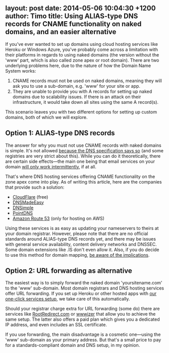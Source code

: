 layout: post
date: 2014-05-06 10:04:30 +1200
author: Timo
title: Using ALIAS-type DNS records for CNAME functionality on naked domains, and an easier alternative
----

<!-- excerpt -->

If you've ever wanted to set up domains using cloud hosting services like Heroku or Windows Azure, you've probably come across a limitation with their platforms in regards to using naked domains (the version without the 'www' part, which is also called zone apex or root domain). There are two underlying problems here, due to the nature of how the Domain Name System works:

1. CNAME records must not be used on naked domains, meaning they will ask you to use a sub-domain, e.g. 'www' for your site or app.
2. They are unable to provide you with A records for setting up naked domains due to scalability issues. If there is an attack on their infrastructure, it would take down all sites using the same A record(s).

This scenario leaves you with two different options for setting up custom domains, both of which we will explore.

<!-- /excerpt -->

## Option 1: ALIAS-type DNS records

The answer for why you must not use CNAME records with naked domains is simple. It's not allowed [because the DNS specification says so](http://www.ietf.org/rfc/rfc1035.txt) (and some registries are very strict about this). While you can do it theoretically, there are certain side effects—the main one being that email services on your domain [will only work intermittently](https://iwantmyname.com/blog/2014/02/not-receiving-email-check-for-cname-record-on-root-domain.html), if at all.

That's where DNS hosting services offering CNAME functionality on the zone apex come into play. As of writing this article, here are the companies that provide such a solution:

- [CloudFlare](http://cloudflare.com) (free)
- [DNSMadeEasy](http://dnsmadeeasy.com)
- [DNSimple](http://dnsimple.com)
- [PointDNS](http://pointdns.com)
- [Amazon Route 53](http://aws.amazon.com/route53/) (only for hosting on AWS)

Using these services is as easy as updating your nameservers to theirs at your domain registrar. However, please note that there are no official standards around ALIAS-type DNS records yet, and there may be issues with general service availability, content delivery networks and DNSSEC. Some domain extensions like .IS don't even allow it. Also, if you do decide to use this method for domain mapping, [be aware of the implications](https://iwantmyname.com/blog/2014/01/why-alias-type-records-break-the-internet.html).

## Option 2: URL forwarding as alternative

The easiest way is to simply forward the naked domain 'yoursitename.com' to the 'www' sub-domain. Most domain registrars and DNS hosting services offer URL forwarding. If you set up Heroku or other hosted apps with [our one-click services setup](https://iwantmyname.com/services), we take care of this automatically.

Should your registrar charge extra for URL forwarding (some do) there are services like [RootRedirect.com](https://www.rootredirect.com/) or [wwwizer](http://wwwizer.com) that allow you to achieve the same setup. The latter also offers a paid plan which gives you a dedicated IP address, and even includes an SSL certificate.

If you use forwarding, the main disadvantage is a cosmetic one—using the 'www' sub-domain as your primary address. But that's a small price to pay for a standards-compliant domain and DNS setup, in my opinion.


